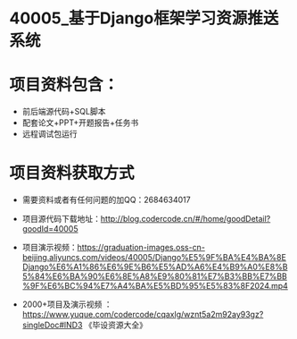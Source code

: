 
 # 40005_基于Django框架学习资源推送系统
 
 # 项目资料包含：
 * 前后端源代码+SQL脚本
 * 配套论文+PPT+开题报告+任务书
 * 远程调试包运行

 # 项目资料获取方式
 * 需要资料或者有任何问题的加QQ：2684634017

 * 项目源代码下载地址：http://blog.codercode.cn/#/home/goodDetail?goodId=40005
   
 *  项目演示视频：https://graduation-images.oss-cn-beijing.aliyuncs.com/videos/40005/Django%E5%9F%BA%E4%BA%8EDjango%E6%A1%86%E6%9E%B6%E5%AD%A6%E4%B9%A0%E8%B5%84%E6%BA%90%E6%8E%A8%E9%80%81%E7%B3%BB%E7%BB%9F%E6%BC%94%E7%A4%BA%E5%BD%95%E5%83%8F2024.mp4
          
 * 2000+项目及演示视频 ：https://www.yuque.com/codercode/cqaxlg/wznt5a2m92ay93gz?singleDoc#lND3 《毕设资源大全》
   
